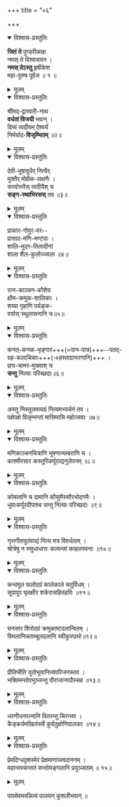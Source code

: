 +++
title = "०६"

+++


<details open><summary>विश्वास-प्रस्तुतिः</summary>

**जितं ते** पुण्डरीकाक्ष  
नमस् ते विश्वभावन ।  
**नमस् तेऽस्तु** हृषीकेश  
महा-पुरुष पूर्वज ॥ १ ॥
</details>

<details><summary>मूलम्</summary>

जितन्ते पुण्डरीकाक्ष नमस्ते विश्वभावन ।  
नमस्तेऽस्तु हृषीकेश महापुरुष पूर्वज ॥१॥
</details>


<details open><summary>विश्वास-प्रस्तुतिः</summary>

श्रीमद्-द्वारवती-नाथ  
**वर्धतां विजयी** भवान् ।  
दिव्यं त्वदीयम् ऐश्वर्यं  
निर्मर्याद-**विजृम्भितम्** ॥२॥
</details>

<details><summary>मूलम्</summary>

श्रीमद्द्वारवतीनाथ वर्धतां विजयी भवान् ।  
दिव्यं त्वदीयमैश्वर्यं निर्मर्यादविजृम्भितम् ॥२॥
</details>


<details open><summary>विश्वास-प्रस्तुतिः</summary>

देवी-भूषायुधैर् नित्यैर्  
मुक्तैर् मोक्षैक-लक्षणैः ।  
सत्त्वोत्तरैस् त्वदीयैश् च  
**सङ्ग-स्थाभिरसस्** तव ॥३॥
</details>

<details><summary>मूलम्</summary>

देवीभूषायुधैर्नित्यै र्मुक्तैर्मोक्षैकलक्षणैः ।  
सत्त्वोत्तरै स्तवदीयैश्च सङ्गस्थाभिरसस्तव ॥३॥
</details>


<details open><summary>विश्वास-प्रस्तुतिः</summary>

प्राकार-गोपुर-वर--  
प्रासाद-मणि-मण्टपाः ।  
शालि-मुद्ग-तिलादीनां  
शाला शैल-कुलोज्ज्वला ॥४॥
</details>

<details><summary>मूलम्</summary>

प्राकारगोपुरवर प्रासादमणिमण्टपाः ।  
शालिमुद्गतिलादीनां शाला शैलकुलोज्ज्वला ॥४॥
</details>


<details open><summary>विश्वास-प्रस्तुतिः</summary>

रत्न-काञ्चन-कौशेय  
क्षौम-क्रमुक-शालिकाः ।  
शय्या गृहाणि पर्यङ्क-  
वर्यास् स्थूलासनानि च॥५॥
</details>

<details><summary>मूलम्</summary>

रत्नकाञ्चनकौशेय क्षौमक्रमुकशालिकाः ।  
शय्या गृहाणि पर्यङ्कवर्यास्स्थूलासनानि च॥५॥
</details>


<details open><summary>विश्वास-प्रस्तुतिः</summary>

कनत्-कनक-भृङ्गार+++(=पान-पात्र)+++--पतद्-  
ग्रह-कलाचिकाः+++(→हस्ताग्राभरणानि)+++ ।  
छत्र-चामर-मुख्याश् च  
**सन्तु** नित्याः परिच्छदाः॥६॥
</details>

<details><summary>मूलम्</summary>

कनत्कनक{कङ्कण}भृङ्गार पतद्ग्रहकलाचिकाः ।  
छत्रचामरमुख्याश्च सन्तु नित्याःपरिच्छदाः॥६॥
</details>


<details open><summary>विश्वास-प्रस्तुतिः</summary>

अस्तु निस्तुलमव्यग्रं नित्यमभ्यर्चनं तव ।  
पक्षेपक्षे विज़ृम्भन्तां मासिमासि महोत्सवाः ॥७॥
</details>

<details><summary>मूलम्</summary>

अस्तु निस्तुलमव्यग्रं नित्यमभ्यर्चनं तव ।  
पक्षेपक्षे विज़ृम्भन्तां मासिमासि महोत्सवाः ॥७॥
</details>


<details open><summary>विश्वास-प्रस्तुतिः</summary>

मणिकाञ्चनचित्राणि भूषणान्यम्बराणि च ।  
काश्मीरसार कस्तूरिकर्पूराद्यनुलेपनम् ॥८॥
</details>

<details><summary>मूलम्</summary>

मणिकाञ्चनचित्राणि भूषणान्यम्बराणि च ।  
काश्मीरसार कस्तूरिकर्पूराद्यनुलेपनम् ॥८॥
</details>


<details open><summary>विश्वास-प्रस्तुतिः</summary>

कोमलानि च दामानि कौसुमैस्सौरभोद्गमैः ।  
धूपाःकर्पूरदीपाश्च सन्तु नित्याः परिच्छदाः ॥९॥
</details>

<details><summary>मूलम्</summary>

कोमलानि च दामानि कौसुमैस्सौरभोद्गमैः ।  
धूपाःकर्पूरदीपाश्च सन्तु नित्याः परिच्छदाः ॥९॥
</details>


<details open><summary>विश्वास-प्रस्तुतिः</summary>

नृत्तगीतयुतंवाद्यं नित्य मत्र विवर्धताम् ।  
श्रोत्रेषु न स्सुधाधाराः कल्पन्तां काहलस्वनाः ॥१०॥
</details>

<details><summary>मूलम्</summary>

नृत्तगीतयुतंवाद्यं नित्य मत्र विवर्धताम् ।  
श्रोत्रेषु न स्सुधाधाराः कल्पन्तां काहलस्वनाः ॥१०॥
</details>


<details open><summary>विश्वास-प्रस्तुतिः</summary>

कन्दमूल फलोदग्रं कालेकाले चतुर्विधम् ।  
सूपापूप घृतक्षीर शर्करासहितंहविः ॥११॥
</details>

<details><summary>मूलम्</summary>

कन्दमूल फलोदग्रं कालेकाले चतुर्विधम् ।  
सूपापूप घृतक्षीर शर्करासहितंहविः ॥११॥
</details>


<details open><summary>विश्वास-प्रस्तुतिः</summary>

घनसार शिरोदग्रं क्रमुकाष्टदलान्वितम् ।  
विमलानिचताम्बूलदलानि स्वीकुरुप्रभो॥१२॥
</details>

<details><summary>मूलम्</summary>

घनसार शिरोदग्रं क्रमुकाष्टदलान्वितम् ।  
विमलानिचताम्बूलदलानि स्वीकुरुप्रभो॥१२॥
</details>


<details open><summary>विश्वास-प्रस्तुतिः</summary>

प्रीतिभीति युतोभूयानित्यंपरिजनस्तव ।  
भक्तिमन्तोपभुञ्जन्तु पौराजानपदैस्सह ॥१३॥
</details>

<details><summary>मूलम्</summary>

प्रीतिभीति युतोभूयानित्यंपरिजनस्तव ।  
भक्तिमन्तोपभुञ्जन्तु पौराजानपदैस्सह ॥१३॥
</details>


<details open><summary>विश्वास-प्रस्तुतिः</summary>

धरणीधनरत्नानि वितरन्तु चिरन्तव ।  
कैङ्कर्यमखिलंसर्वे कुर्वंतुक्षोणिपालकाः ॥१४॥
</details>

<details><summary>मूलम्</summary>

धरणीधनरत्नानि वितरन्तु चिरन्तव ।  
कैङ्कर्यमखिलंसर्वे कुर्वंतुक्षोणिपालकाः ॥१४॥
</details>


<details open><summary>विश्वास-प्रस्तुतिः</summary>

प्रेमदिग्धदृशस्मेरं प्रेक्षमाणास्त्वदाननम् ।  
महान्तस्सन्ततं सन्तोमङ्गलानि प्रयुञ्जताम् ॥ १५॥
</details>

<details><summary>मूलम्</summary>

प्रेमदिग्धदृशस्मेरं प्रेक्षमाणास्त्वदाननम् ।  
महान्तस्सन्ततं सन्तोमङ्गलानि प्रयुञ्जताम् ॥ १५॥
</details>

पापमेवमवन्नित्यं पालयन् कुशलीभवान् ॥